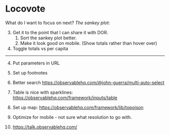 # Locovote

What do I want to focus on next? *The sankey plot*:

3. Get it to the point that I can share it with DOR.
    1. Sort the sankey plot better.
    3. Make it look good on mobile. (Show totals rather than hover over)
2. Toggle totals vs per capita

---

4. Put parameters in URL
5. Set up footnotes

9. Better search https://observablehq.com/@john-guerra/multi-auto-select
4. Table is nice with sparklines: https://observablehq.com/framework/inputs/table

5. Set up map: https://observablehq.com/framework/lib/topojson
6. Optimize for mobile - not sure what resolution to go with.
10. https://talk.observablehq.com/